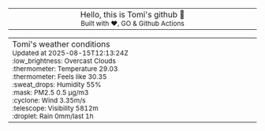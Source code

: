 
<div align="center">
<table>
<tbody>
<td align="center">
<img width="2000" height="0"><br>
Hello, this is Tomi's github 👋<br>
<sup>Built with ❤️, GO & Github Actions</sup><br>
<img width="2000" height="0">
</td>
</tbody>
</table>
</div>
<table>
<tbody>
<td align="left">
<img width="2000" height="0"><br>
Tomi's weather conditions<br>
<sup>Updated at 2025-08-15T12:13:24Z</sup><br>
<sup>:low_brightness: Overcast Clouds</sup><br>
<sup>:thermometer: Temperature 29.03 </sup><br>
<sup>:thermometer: Feels like 30.35</sup><br>
<sup>:sweat_drops: Humidity 55%</sup><br>
<sup>:mask: PM2.5 0.5 μg/m3</sup><br>
<sup>:cyclone: Wind 3.35m/s </sup><br>
<sup>:telescope: Visibility 5812m </sup><br>
<sup>:droplet: Rain 0mm/last 1h </sup><br>
<img width="2000" height="0">
</td>
<td align="left">
<img width="2000" height="0"><br>
<br>
<img width="2000" height="0">
</td>
</tbody>
</table>
</div>
    